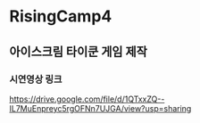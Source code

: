 # RisingCamp4

## 아이스크림 타이쿤 게임 제작
### 시연영상 링크
https://drive.google.com/file/d/1QTxxZQ--IL7MuEnpreyc5rgOFNn7UJGA/view?usp=sharing
